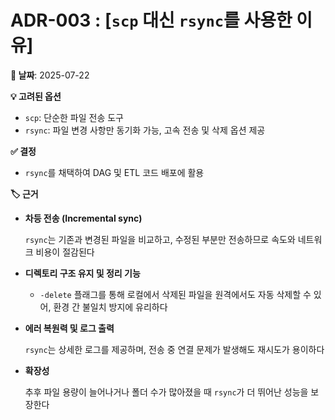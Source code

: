 # ADR-003 : [`scp` 대신 `rsync`를 사용한 이유]

**📅 날짜**: 2025-07-22

**💡 고려된 옵션**

- `scp`: 단순한 파일 전송 도구
- `rsync`: 파일 변경 사항만 동기화 가능, 고속 전송 및 삭제 옵션 제공

**✅ 결정**

- `rsync`를 채택하여 DAG 및 ETL 코드 배포에 활용

**🏷️ 근거**

- **차등 전송 (Incremental sync)**
    
    `rsync`는 기존과 변경된 파일을 비교하고, 수정된 부분만 전송하므로 속도와 네트워크 비용이 절감된다
    
- **디렉토리 구조 유지 및 정리 기능**
    - `-delete` 플래그를 통해 로컬에서 삭제된 파일을 원격에서도 자동 삭제할 수 있어, 환경 간 불일치 방지에 유리하다
- **에러 복원력 및 로그 출력**
    
    `rsync`는 상세한 로그를 제공하며, 전송 중 연결 문제가 발생해도 재시도가 용이하다
    
- **확장성**
    
    추후 파일 용량이 늘어나거나 폴더 수가 많아졌을 때 `rsync`가 더 뛰어난 성능을 보장한다
